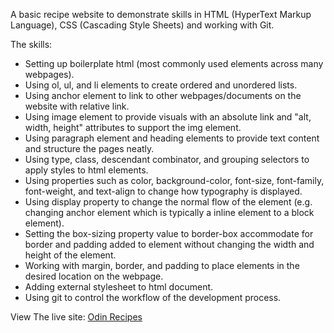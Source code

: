 A basic recipe website to demonstrate skills in HTML (HyperText Markup Language), CSS (Cascading Style Sheets)  and working with Git.

The skills:
 - Setting up boilerplate html (most commonly used elements across many webpages).
 - Using ol, ul, and li elements to create ordered and unordered lists.
 - Using anchor element to link to other webpages/documents on the website with relative link.
 - Using image element to provide visuals with an absolute link and "alt, width, height" attributes to support the img element. 
 - Using paragraph element and heading elements to provide text content and structure the pages neatly.
 - Using type, class, descendant combinator, and grouping selectors to apply styles to html elements.
 - Using properties such as color, background-color, font-size, font-family, font-weight, and text-align to change how typography is displayed.
 - Using display property to change the normal flow of the element (e.g. changing anchor element which is typically a inline element to a block element).
 - Setting the box-sizing property value to border-box accommodate for border and padding added to element without changing the width and height of the element.
 - Working with margin, border, and padding to place elements in the desired location on the webpage.
 - Adding external stylesheet to html document.  
 - Using git to control the workflow of the development process.

 View The live site: [Odin Recipes](https://nirmalsubedi.github.io/odin-recipes/)